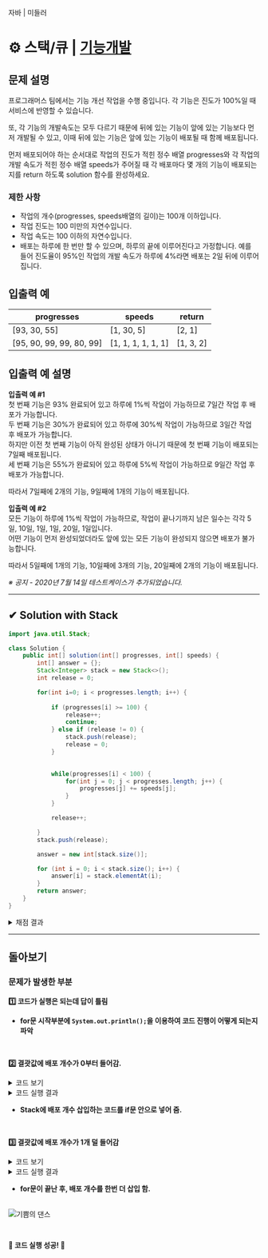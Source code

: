 자바 | 미들러
# ⚙ 스택/큐 | [기능개발](https://school.programmers.co.kr/learn/courses/30/lessons/42586)

## 문제 설명
프로그래머스 팀에서는 기능 개선 작업을 수행 중입니다. 각 기능은 진도가 100%일 때 서비스에 반영할 수 있습니다.

또, 각 기능의 개발속도는 모두 다르기 때문에 뒤에 있는 기능이 앞에 있는 기능보다 먼저 개발될 수 있고, 이때 뒤에 있는 기능은 앞에 있는 기능이 배포될 때 함께 배포됩니다.

먼저 배포되어야 하는 순서대로 작업의 진도가 적힌 정수 배열 progresses와 각 작업의 개발 속도가 적힌 정수 배열 speeds가 주어질 때 각 배포마다 몇 개의 기능이 배포되는지를 return 하도록 solution 함수를 완성하세요.

### 제한 사항
- 작업의 개수(progresses, speeds배열의 길이)는 100개 이하입니다.
- 작업 진도는 100 미만의 자연수입니다.
- 작업 속도는 100 이하의 자연수입니다.
- 배포는 하루에 한 번만 할 수 있으며, 하루의 끝에 이루어진다고 가정합니다. 예를 들어 진도율이 95%인 작업의 개발 속도가 하루에 4%라면 배포는 2일 뒤에 이루어집니다.
  
## 입출력 예
| **progresses**           | **speeds**         | **return** |
|--------------------------|--------------------|------------|
| [93, 30, 55]             | [1, 30, 5]         | [2, 1]     |
| [95, 90, 99, 99, 80, 99] | [1, 1, 1, 1, 1, 1] | [1, 3, 2]  |

## 입출력 예 설명
**입출력 예 #1**  
첫 번째 기능은 93% 완료되어 있고 하루에 1%씩 작업이 가능하므로 7일간 작업 후 배포가 가능합니다.  
두 번째 기능은 30%가 완료되어 있고 하루에 30%씩 작업이 가능하므로 3일간 작업 후 배포가 가능합니다.  
하지만 이전 첫 번째 기능이 아직 완성된 상태가 아니기 때문에 첫 번째 기능이 배포되는 7일째 배포됩니다.  
세 번째 기능은 55%가 완료되어 있고 하루에 5%씩 작업이 가능하므로 9일간 작업 후 배포가 가능합니다.  

따라서 7일째에 2개의 기능, 9일째에 1개의 기능이 배포됩니다.

**입출력 예 #2**  
모든 기능이 하루에 1%씩 작업이 가능하므로, 작업이 끝나기까지 남은 일수는 각각 5일, 10일, 1일, 1일, 20일, 1일입니다.  
어떤 기능이 먼저 완성되었더라도 앞에 있는 모든 기능이 완성되지 않으면 배포가 불가능합니다.

따라서 5일째에 1개의 기능, 10일째에 3개의 기능, 20일째에 2개의 기능이 배포됩니다.

*※ 공지 - 2020년 7월 14일 테스트케이스가 추가되었습니다.*

---

## ✔ Solution with Stack
```java
import java.util.Stack;

class Solution {
    public int[] solution(int[] progresses, int[] speeds) {
        int[] answer = {};
        Stack<Integer> stack = new Stack<>();
        int release = 0;

        for(int i=0; i < progresses.length; i++) {
            
            if (progresses[i] >= 100) {
                release++;
                continue;
            } else if (release != 0) {
                stack.push(release);
                release = 0; 
            }

            
            while(progresses[i] < 100) {
                for(int j = 0; j < progresses.length; j++) {
                    progresses[j] += speeds[j];
                }
            }

            release++;

        }
        stack.push(release);

        answer = new int[stack.size()];

        for (int i = 0; i < stack.size(); i++) {
            answer[i] = stack.elementAt(i);
        }
        return answer;
    }
}
```
<details>
  <summary>채점 결과</summary>

  ![image](https://github.com/MinjuKang727/I_am_Super_Junior/assets/108849480/7466fcde-4fce-4ad9-be73-a502477a6f5f)
</details>

---

## 돌아보기
### 문제가 발생한 부분
**1️⃣ 코드가 실행은 되는데 답이 틀림**
- **for문 시작부분에 `System.out.println();`을 이용하여 코드 진행이 어떻게 되는지 파악**

<br>

**2️⃣ 결괏값에 배포 개수가 0부터 들어감.**

<details>
  <summary>코드 보기</summary>

  ```java
  import java.util.Stack;
  import java.util.Arrays;
  
  class Solution {
      public int[] solution(int[] progresses, int[] speeds) {
          int[] answer = {};
          Stack<Integer> stack = new Stack<>();
          int release = 0;
  
          System.out.println("i / progresses / release / stack");
          for(int i=0; i < progresses.length; i++) {
              System.out.println(i + " / " + Arrays.toString(progresses) + " / " + release + " / " + stack);
              
              if (progresses[i] >= 100) {
                  release++;
                  continue;
              }
              stack.push(release);
              release = 0; 
              while(progresses[i] < 100) {
                    for(int j = 0; j < progresses.length; j++) {
                        progresses[j] += speeds[j];
                    }
              }
              release++;
          }
  
          answer = new int[stack.size()];
  
          for (int i = 0; i < stack.size(); i++) {
              answer[i] = stack.elementAt(i);
          }
          return answer;
      }
  }
  ```
</details>

<details>
  <summary>코드 실행 결과</summary>

  ![코드 실행 결과](https://github.com/MinjuKang727/I_am_Super_Junior/assets/108849480/dbe3ff8f-d18d-4c26-bcdf-8619d1dfae54)  
</details>

- **Stack에 배포 개수 삽입하는 코드를 if문 안으로 넣어 줌.**

<br>

**3️⃣ 결괏값에 배포 개수가 1개 덜 들어감**  
<details>
  <summary>코드 보기</summary>

  ```java
  import java.util.Stack;
  import java.util.Arrays;
  
  class Solution {
      public int[] solution(int[] progresses, int[] speeds) {
          int[] answer = {};
          Stack<Integer> stack = new Stack<>();
          int release = 0;
  
          System.out.println("i / progresses / release / stack");
          for(int i=0; i < progresses.length; i++) {
              System.out.println(i + " / " + Arrays.toString(progresses) + " / " + release + " / " + stack);
              
              if (progresses[i] >= 100) {
                  release++;
                  continue;
              }else if (release != 0) {
                  stack.push(release);
                  release = 0; 
              }
  
              
              while(progresses[i] < 100) {
                  for(int j = 0; j < progresses.length; j++) {
                      progresses[j] += speeds[j];
                  }
              }
  
              release++;
  
          }
  
          answer = new int[stack.size()];
  
          for (int i = 0; i < stack.size(); i++) {
              answer[i] = stack.elementAt(i);
          }
          return answer;
      }
  }
  ```
</details>

<details>
  <summary>코드 실행 결과</summary>

  ![코드 실행 결과](https://github.com/MinjuKang727/I_am_Super_Junior/assets/108849480/778c01ed-3231-4265-a8a1-bf37f60dc3b9)  
  ***for문을 한바퀴 돈 후에 배포 개수를 삽입하기 때문에 맨 마지막 배포 개수가 안들어 간 것을 확인할 수 있다.***
</details>

- **for문이 끝난 후, 배포 개수를 한번 더 삽입 함.**

<br>

<img src="https://github.com/MinjuKang727/I_am_Super_Junior/assets/108849480/f3b9023c-de71-454d-85c3-9b0fbbee24d9" alt="기쁨의 댄스" align="left">

<br><br>

**🎉 코드 실행 성공! 🎉**


